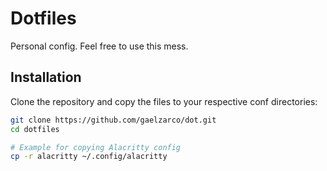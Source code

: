 # Dotfiles

Personal config. Feel free to use this mess.

## Installation

Clone the repository and copy the files to your respective conf directories:

```bash
git clone https://github.com/gaelzarco/dot.git
cd dotfiles

# Example for copying Alacritty config
cp -r alacritty ~/.config/alacritty
